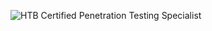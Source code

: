 ![HTB Certified Penetration Testing Specialist](https://github.com/user-attachments/assets/3e3d7145-4ab6-4a70-83ae-abb073c404be)
